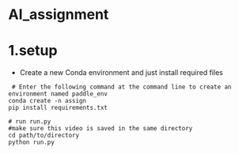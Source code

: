 # AI_assignment

# 1.setup
- Create a new Conda environment
 and just install required files
 ```shell
  # Enter the following command at the command line to create an environment named paddle_env
 conda create -n assign
 pip install requirements.txt
 ```
```shell
# run run.py
#make sure this video is saved in the same directory
cd path/to/directory
python run.py


